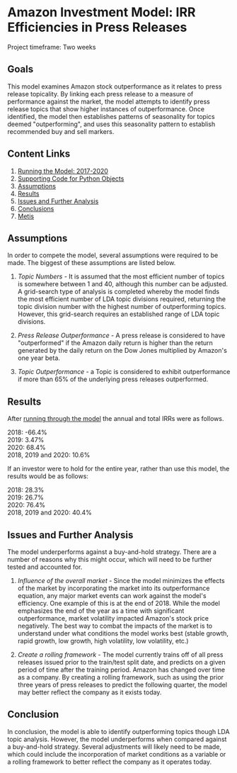 # Amazon Investment Model: IRR Efficiencies in Press Releases

Project timeframe: Two weeks

## Goals

This model examines Amazon stock outperformance as it relates to press release topicality. By linking each press release to a measure of performance against the market, the model attempts to identify press release topics that show higher instances of outperformance. Once identified, the model then establishes patterns of seasonality for topics deemed "outperforming", and uses this seasonality pattern to establish recommended buy and sell markers. 

## Content Links
1. [Running the Model: 2017-2020](https://github.com/gjj425/Amazon_Investment_Model/blob/main/amazon_trading.ipynb)
2. [Supporting Code for Python Objects](https://github.com/gjj425/Amazon_Investment_Model/blob/main/AmazonPrPatterns.py)
3. [Assumptions](##assumptions)
4. [Results](##results)
5. [Issues and Further Analysis](##issues-and-further-analysis)
6. [Conclusions](##conclusions)
7. [Metis](https://www.thisismetis.com/bootcamps/online-machine-learning-bootcamp)

## Assumptions
In order to compete the model, several assumptions were required to be made. The biggest of these assumptions are listed below.

1. *Topic Numbers* - It is assumed that the most efficient number of topics is somewhere between 1 and 40, although this number can be adjusted. A grid-search type of analysis is completed whereby the model finds the most efficient number of LDA topic divisions required, returning the topic division number with the highest number of outperforming topics. However, this grid-search requires an established range of LDA topic divisions.

2. *Press Release Outperformance* - A press release is considered to have "outperformed" if the Amazon daily return is higher than the return generated by the daily return on the Dow Jones multiplied by Amazon's one year beta.

3. *Topic Outperformance* - a Topic is considered to exhibit outperformance if more than 65% of the underlying press releases outperformed.

## Results
After [running through the model](https://github.com/gjj425/Amazon_Investment_Model/blob/main/amazon_trading.ipynb) the annual and total IRRs were as follows.

2018: -66.4%  
2019: 3.47%  
2020: 68.4%  
2018, 2019 and 2020: 10.6%

If an investor were to hold for the entire year, rather than use this model, the results would be as follows:

2018: 28.3%  
2019: 26.7%  
2020: 76.4%  
2018, 2019 and 2020: 40.4%

## Issues and Further Analysis
The model underperforms against a buy-and-hold strategy. There are a number of reasons why this might occur, which will need to be further tested and accounted for.

1. *Influence of the overall market* - Since the model minimizes the effects of the market by incorporating the market into its outperformance equation, any major market events can work against the model's efficiency. One example of this is at the end of 2018. While the model emphasizes the end of the year as a time with significant outperformance, market volatility impacted Amazon's stock price negatively. The best way to combat the impacts of the market is to understand under what conditions the model works best (stable growth, rapid growth, low growth, high volatility, low volatility, etc.)

2. *Create a rolling framework* - The model currently trains off of all press releases issued prior to the train/test split date, and predicts on a given period of time after the training period. Amazon has changed over time as a company. By creating a rolling framework, such as using the prior three years of press releases to predict the following quarter, the model may better reflect the company as it exists today.

## Conclusion
In conclusion, the model is able to identify outperforming topics though LDA topic analysis. However, the model underperforms when compared against a buy-and-hold strategy. Several adjustments will likely need to be made, which could include the incorporation of market conditions as a variable or a rolling framework to better reflect the company as it operates today.


        
